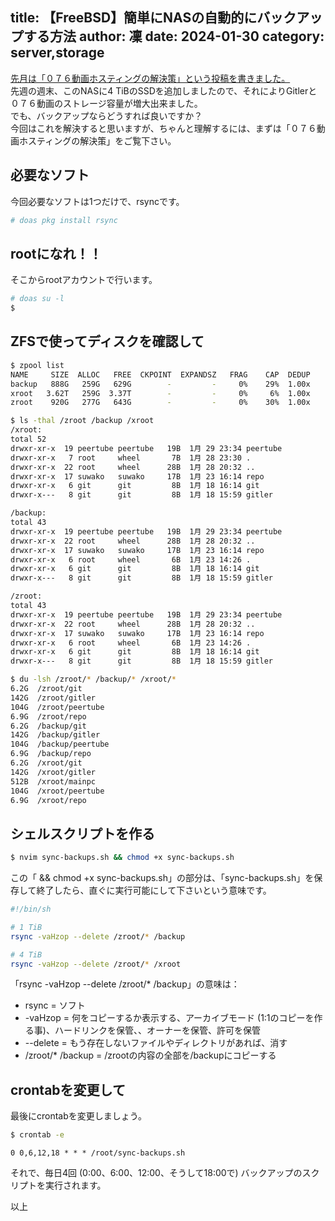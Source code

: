 title: 【FreeBSD】簡単にNASの自動的にバックアップする方法
author: 凜
date: 2024-01-30
category: server,storage
----
[先月は「０７６動画ホスティングの解決策」という投稿を書きました。](/blog/digital-autonomy-076video-hosting.xhtml)\
先週の週末、このNASに4 TiBのSSDを追加しましたので、それによりGitlerと０７６動画のストレージ容量が増大出来ました。\
でも、バックアップならどうすれば良いですか？\
今回はこれを解決すると思いますが、ちゃんと理解するには、まずは「０７６動画ホスティングの解決策」をご覧下さい。

## 必要なソフト

今回必要なソフトは1つだけで、rsyncです。

```sh
# doas pkg install rsync
```

## rootになれ！！

そこからrootアカウントで行います。

```sh
# doas su -l
$
```

## ZFSで使ってディスクを確認して

```sh
$ zpool list               
NAME     SIZE  ALLOC   FREE  CKPOINT  EXPANDSZ   FRAG    CAP  DEDUP    HEALTH  ALTROOT
backup   888G   259G   629G        -         -     0%    29%  1.00x    ONLINE  -
xroot   3.62T   259G  3.37T        -         -     0%     6%  1.00x    ONLINE  -
zroot    920G   277G   643G        -         -     0%    30%  1.00x    ONLINE  -

$ ls -thal /zroot /backup /xroot
/xroot:
total 52
drwxr-xr-x  19 peertube peertube   19B  1月 29 23:34 peertube
drwxr-xr-x   7 root     wheel       7B  1月 28 23:30 .
drwxr-xr-x  22 root     wheel      28B  1月 28 20:32 ..
drwxr-xr-x  17 suwako   suwako     17B  1月 23 16:14 repo
drwxr-xr-x   6 git      git         8B  1月 18 16:14 git
drwxr-x---   8 git      git         8B  1月 18 15:59 gitler

/backup:
total 43
drwxr-xr-x  19 peertube peertube   19B  1月 29 23:34 peertube
drwxr-xr-x  22 root     wheel      28B  1月 28 20:32 ..
drwxr-xr-x  17 suwako   suwako     17B  1月 23 16:14 repo
drwxr-xr-x   6 root     wheel       6B  1月 23 14:26 .
drwxr-xr-x   6 git      git         8B  1月 18 16:14 git
drwxr-x---   8 git      git         8B  1月 18 15:59 gitler

/zroot:
total 43
drwxr-xr-x  19 peertube peertube   19B  1月 29 23:34 peertube
drwxr-xr-x  22 root     wheel      28B  1月 28 20:32 ..
drwxr-xr-x  17 suwako   suwako     17B  1月 23 16:14 repo
drwxr-xr-x   6 root     wheel       6B  1月 23 14:26 .
drwxr-xr-x   6 git      git         8B  1月 18 16:14 git
drwxr-x---   8 git      git         8B  1月 18 15:59 gitler

$ du -lsh /zroot/* /backup/* /xroot/*
6.2G  /zroot/git
142G  /zroot/gitler
104G  /zroot/peertube
6.9G  /zroot/repo
6.2G  /backup/git
142G  /backup/gitler
104G  /backup/peertube
6.9G  /backup/repo
6.2G  /xroot/git
142G  /xroot/gitler
512B  /xroot/mainpc
104G  /xroot/peertube
6.9G  /xroot/repo
```

## シェルスクリプトを作る

```sh
$ nvim sync-backups.sh && chmod +x sync-backups.sh
```

この「 && chmod +x sync-backups.sh」の部分は、「sync-backups.sh」を保存して終了したら、直ぐに実行可能にして下さいという意味です。

```sh
#!/bin/sh

# 1 TiB
rsync -vaHzop --delete /zroot/* /backup

# 4 TiB
rsync -vaHzop --delete /zroot/* /xroot
```

「rsync -vaHzop --delete /zroot/* /backup」の意味は：
* rsync = ソフト
* -vaHzop = 何をコピーするか表示する、アーカイブモード (1:1のコピーを作る事)、ハードリンクを保管、、オーナーを保管、許可を保管
* --delete = もう存在しないファイルやディレクトリがあれば、消す
* /zroot/* /backup = /zrootの内容の全部を/backupにコピーする

## crontabを変更して

最後にcrontabを変更しましょう。

```sh
$ crontab -e
```

```
0 0,6,12,18 * * * /root/sync-backups.sh
```

それで、毎日4回 (0:00、6:00、12:00、そうして18:00で) バックアップのスクリプトを実行されます。

以上
